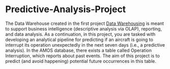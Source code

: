 # Predictive-Analysis-Project

The Data Warehouse created in the first project [Data Warehousing](https://github.com/0J0P0/Data-Warehousing-Project) is meant to support business intelligence (descriptive analysis via OLAP), reporting, and data analysis. As a continuation, in this project, you are tasked with developing an analytical pipeline for predicting if an aircraft is going to interrupt its operation unexpectedly in the next seven days (i.e., a predictive analysis). In the AMOS database, there exists a table called Operation Interruption, which reports about past events. The aim of this project is to predict (and avoid happening) potential future occurrences in this table.
